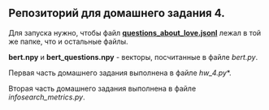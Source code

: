 ## Репозиторий для домашнего задания 4.

Для запуска нужно, чтобы файл [**questions_about_love.jsonl**](https://www.kaggle.com/bobazooba/thousands-of-questions-about-love) лежал в той же папке, что и остальные файлы.

**bert.npy** и **bert_questions.npy** - векторы, посчитанные в файле *bert.py*.

Первая часть домашнего задания выполнена в файле *hw_4.py**.

Вторая часть домашнего задания выполнена в файле *infosearch_metrics.py*.
